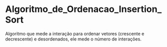 # Algoritmo_de_Ordenacao_Insertion_Sort
Algoritmo que mede a interação para ordenar vetores (crescente e decrescente) e desordenados, ele mede o número de interações.
